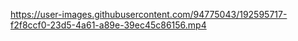 

https://user-images.githubusercontent.com/94775043/192595717-f2f8ccf0-23d5-4a61-a89e-39ec45c86156.mp4

